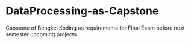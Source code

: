 # DataProcessing-as-Capstone

Capstone of Bengkel Koding as requirements for Final Exam before next semester upcoming projects
